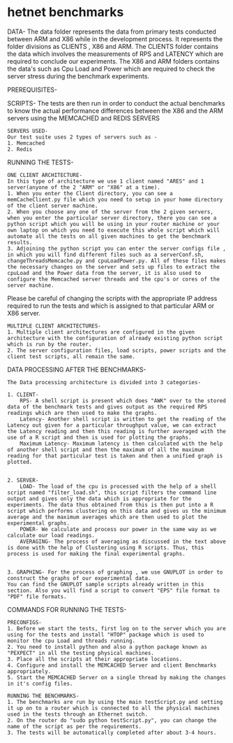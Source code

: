 # hetnet benchmarks

DATA- 
The data folder represents the data from primary tests conducted between ARM and X86 while in the development process.
It represents the folder divisions as CLIENTS , X86 and ARM.
The CLIENTS folder contains the data which involves the measurements of RPS and LATENCY which are required to conclude our experiments.
The X86 and ARM folders contains the data's such as Cpu Load and Power which are required to check the server stress during the benchmark experiments.


PREREQUISITES-


SCRIPTS-
The tests are then run in order to conduct the actual benchmarks to know the actual performance differences between the X86 and the ARM servers using the MEMCACHED and REDIS SERVERS

    SERVERS USED-
    Our test suite uses 2 types of servers such as - 
    1. Memcached 
    2. Redis 

  RUNNING THE TESTS-

    ONE CLIENT ARCHITECTURE-
    In this type of architecture we use 1 client named "ARES" and 1 server(anyone of the 2 "ARM" or "X86" at a time).
    1. When you enter the Client directory, you can see a memCacheClient.py file which you need to setup in your home directory of the client server machine.
    2. When you choose any one of the server from the 2 given servers, when you enter the particular server directory, there you can see a python script which you will be using in your router machine or your own laptop on which you need to execute this whole script which will automate all the tests on all given machines to get the benchmark results.
    3. Adjoining the python script you can enter the server configs file , in which you will find different files such as a serverConf.sh, changeThreadsMemcache.py and cpuLoadPower.py. All of these files makes the necessary changes on the server and sets up files to extract the cpuLoad and the Power data from the server, it is also used to configure the Memcached server threads and the cpu's or cores of the server machine.

Please be careful of changing the scripts with the appropriate IP address required to run the tests and which is assigned to that particular ARM or X86 server.
       
    MULTIPLE CLIENT ARCHITECTURES-
    1. Multiple client architectures are configured in the given architecture with the configuration of already existing python script which is run by the router.
    2. The server configuration files, load scripts, power scripts and the client test scripts, all remain the same.
    
       

  DATA PROCESSING AFTER THE BENCHMARKS-
    
    The Data processing architecture is divided into 3 categories-
    
    1. CLIENT-
        RPS- A shell script is present which does "AWK" over to the stored data of the benchmark tests and gives output as the required RPS readings which are then used to make the graphs. 
        Latency- Another shell script is written to get the reading of the Latency out given for a particular throughput value, we can extract the Latency reading and then this reading is further averaged with the use of a R script and then is used for plotting the graphs.
        Maximum Latency- Maximum latency is then calculated with the help of another shell script and then the maximum of all the maximum reading for that particular test is taken and then a unified graph is plotted.
    
    
    2. SERVER-
        LOAD- The load of the cpu is processed with the help of a shell script named "filter_load.sh", this script filters the command line output and gives only the data which is appropriate for the experiments. The data thus obtained from this is then put into a R script which performs clustering on this data and gives us the minimum average and the maximum averages which are then used to plot the experimental graphs.
        POWER- We calculate and process our power in the same way as we calculate our load readings.
        AVERAGING- The process of averaging as discussed in the text above is done with the help of Clustering using R scripts. Thus, this process is used for making the final experimental graphs.
    
    
    3. GRAPHING- For the process of graphing , we use GNUPLOT in order to construct the graphs of our experimental data.
    You can find the GNUPLOT sample scripts already written in this section. Also you will find a script to convert "EPS" file format to "PDF" file formats.
    
  
  COMMANDS FOR RUNNING THE TESTS-
    
    PRECONFIGS-
    1. Before we start the tests, first log on to the server which you are using for the tests and install "HTOP" package which is used to monitor the cpu Load and threads running.
    2. You need to install python and also a python package known as "PEXPECT" in all the testing physical machines.
    3. Place all the scripts at their appropriate locations.
    4. Configure and install the MEMCACHED Server and client Benchmarks appropriately.
    5. Start the MEMCACHED Server on a single thread by making the changes in it's config files.
    
    RUNNING THE BENCHMARKS-
    1. The benchmarks are run by using the main testScript.py and setting it up on to a router which is connected to all the physical machines used in the tests through an Ethernet switch.
    2. On the router do "sudo python testScript.py", you can change the name of the script as per the requirements.
    3. The tests will be automatically completed after about 3-4 hours.
    
  
  
  
  
